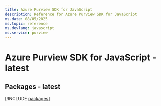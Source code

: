 ```yaml
---
title: Azure Purview SDK for JavaScript
description: Reference for Azure Purview SDK for JavaScript
ms.date: 08/05/2025
ms.topic: reference
ms.devlang: javascript
ms.service: purview
---
```

# Azure Purview SDK for JavaScript - latest
## Packages - latest
[!INCLUDE [packages](purview-index.md)]
